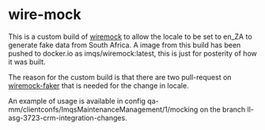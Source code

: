 # wire-mock

This is a custom build of [wiremock](https://wiremock.org/docs/overview/) to allow the locale to be set to en_ZA to generate fake data
from South Africa. A image from this build has been pushed to docker.io as imqs/wiremock:latest, this is just for posterity of how it was built.

The reason for the custom build is that there are two pull-request on [wiremock-faker](https://github.com/wiremock/wiremock-faker-extension)
that is needed for the change in locale.

An example of usage is available in config qa-mm/clientconfs/ImqsMaintenanceManagement/1/mocking on the branch ll-asg-3723-crm-integration-changes.
